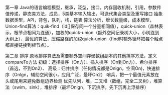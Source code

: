 第一章
Java的语言编程模型，继承，泛型，接口，内存回收机制，引用，参数传值传递，静态类方法，成员，5类基本输入输出，可迭代集合类型及重写接口
抽象数据类型，API，背包，队列，栈，链表
算法分析，增长数量级，成本模型，
Union-find算法：quik-find（id[]保存同一个分量相同值），quick-union（森林表示，根节点相同为连通），加权的quick-union（额外空间记录树大小，小树连到大树上），最优的算法，压缩路径的加权quick-union（find时额外循环把每个触点都直接链接到根节点）。

第二章 排序
原地排序算法及需要额外空间存储数组副本的其他排序方法，定义compareTo方法
初级：选择排序（On方）、插入排序（On到On方）、希尔排序（首选，不到On2）、
高级：归并排序（任何情况都是Onlgn，空间On)，快速排序（Onlgn，辅助空间很小，应用广泛，最坏On2）
哨兵，把一个最值元素放在头或尾用来避免数组边界检测
优先队列，堆，二叉堆（数组，完全二叉树），堆算法（swim，sink），堆排序（最坏Onlgn，下沉排序，先下沉再上浮排序）
